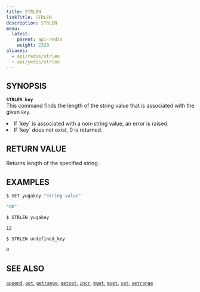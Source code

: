 ```yaml
---
title: STRLEN
linkTitle: STRLEN
description: STRLEN
menu:
  latest:
    parent: api-redis
    weight: 2320
aliases:
  - api/redis/strlen
  - api/yedis/strlen
---
```


## SYNOPSIS
<b>`STRLEN key`</b><br>
This command finds the length of the string value that is associated with the given `key`.
<li> If `key` is associated with a non-string value, an error is raised.</li>
<li> If `key` does not exist, 0 is returned.</li>

## RETURN VALUE
Returns length of the specified string.

## EXAMPLES
```{.sh .copy .separator-dollar}
$ SET yugakey "string value"
```
```sh
"OK"
```
```{.sh .copy .separator-dollar}
$ STRLEN yugakey
```
```sh
12
```
```{.sh .copy .separator-dollar}
$ STRLEN undefined_key
```
```sh
0
```

## SEE ALSO
[`append`](../append/), [`get`](../get/), [`getrange`](../getrange/), [`getset`](../getset/), [`incr`](../incr/), [`mget`](../mget/), [`mset`](../mset/), [`set`](../set/), [`setrange`](../setrange/)
